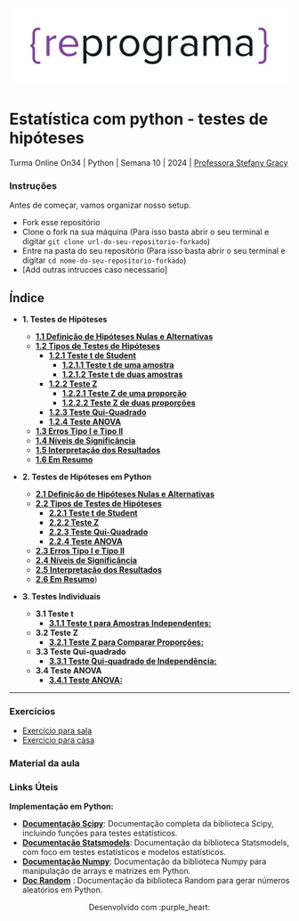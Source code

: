 <h1 align="center">
  <img src="assets/reprograma-fundos-claros.png" alt="logo reprograma" width="500">
</h1>

# Estatística com python - testes de hipóteses

Turma Online On34 | Python | Semana 10 | 2024 | <a href="https://www.linkedin.com/in/stefanygbsilva/" target="_blank" rel="noopener noreferrer">Professora Stefany Gracy</a>

### Instruções
Antes de começar, vamos organizar nosso setup.
* Fork esse repositório 
* Clone o fork na sua máquina (Para isso basta abrir o seu terminal e digitar `git clone url-do-seu-repositorio-forkado`)
* Entre na pasta do seu repositório (Para isso basta abrir o seu terminal e digitar `cd nome-do-seu-repositorio-forkado`)
* [Add outras intrucoes caso necessario]


## Índice

- **1. Testes de Hipóteses**
    - [**1.1 Definição de Hipóteses Nulas e Alternativas**](capitulos/testes_hipoteses.md#11-definicao-de-hipoteses-nulas-e-alternativas)
    - [**1.2 Tipos de Testes de Hipóteses**](capitulos/testes_hipoteses.md#12-tipos-de-testes-de-hipoteses)
        - [**1.2.1 Teste t de Student**](capitulos/testes_hipoteses.md#121-teste-t-de-student)
            - [**1.2.1.1 Teste t de uma amostra**](capitulos/testes_hipoteses.md#1211-teste-t-de-uma-amostra)
            - [**1.2.1.2 Teste t de duas amostras**](capitulos/testes_hipoteses.md#1212-teste-t-de-duas-amostras)
        - [**1.2.2 Teste Z**](capitulos/testes_hipoteses.md#122-teste-z)
            - [**1.2.2.1 Teste Z de uma proporção**](capitulos/testes_hipoteses.md#1221-teste-z-de-uma-proporcao)
            - [**1.2.2.2 Teste Z de duas proporções**](capitulos/testes_hipoteses.md#1222-teste-z-de-duas-proporcoes)
        - [**1.2.3 Teste Qui-Quadrado**](capitulos/testes_hipoteses.md#123-teste-qui-quadrado)
        - [**1.2.4 Teste ANOVA**](capitulos/testes_hipoteses.md#124-teste-anova)
    - [**1.3 Erros Tipo I e Tipo II**](capitulos/testes_hipoteses.md#13-erros-tipo-i-e-tipo-ii)
    - [**1.4 Níveis de Significância**](capitulos/testes_hipoteses.md#14-niveis-de-significancia)
    - [**1.5 Interpretação dos Resultados**](capitulos/testes_hipoteses.md#15-interpretacao-dos-resultados)
    - [**1.6 Em Resumo**](capitulos/testes_hipoteses.md#16-em-resumo)
- **2. Testes de Hipóteses em Python**
    - [**2.1 Definição de Hipóteses Nulas e Alternativas**](capitulos/testes_pyhton.md#21-definicao-de-hipoteses-nulas-e-alternativas)
    - [**2.2 Tipos de Testes de Hipóteses**](capitulos/testes_pyhton.md#22-tipos-de-testes-de-hipoteses)
        - [**2.2.1 Teste t de Student**](capitulos/testes_pyhton.md#221-teste-t-de-student)
        - [**2.2.2 Teste Z**](capitulos/testes_pyhton.md#222-teste-z)
        - [**2.2.3 Teste Qui-Quadrado**](capitulos/testes_pyhton.md#223-teste-qui-quadrado)
        - [**2.2.4 Teste ANOVA**](capitulos/testes_pyhton.md#224-teste-anova)
    - [**2.3 Erros Tipo I e Tipo II**](capitulos/testes_pyhton.md#23-erros-tipo-i-e-tipo-ii)
    - [**2.4 Níveis de Significância**](capitulos/testes_pyhton.md#24-niveis-de-significancia)
    - [**2.5 Interpretação dos Resultados**](capitulos/testes_pyhton.md#25-interpretacao-dos-resultados)
    - [**2.6 Em Resumo**](capitulos/testes_pyhton.md#26-em-resumo))

- **3. Testes Individuais**
    - **3.1 Teste t** 
        - [**3.1.1 Teste t para Amostras Independentes:**](capitulos/testes/testet.md)
    - **3.2 Teste Z**
        - [**3.2.1 Teste Z para Comparar Proporções:**](capitulos/testes/testez.md)
    - **3.3 Teste Qui-quadrado**
        - [**3.3.1 Teste Qui-quadrado de Independência:**](capitulos/testes/qui.md)
    - **3.4 Teste ANOVA**
        - [**3.4.1 Teste ANOVA:**](capitulos/testes/anova.md)

***
### Exercícios 
* [Exercicio para sala](https://github.com/mflilian/repo-example/tree/main/exercicios/para-sala)
* [Exercicio para casa](https://github.com/mflilian/repo-example/tree/main/exercicios/para-casa)

### Material da aula 

### Links Úteis
**Implementação em Python:**

* **[Documentação Scipy](https://docs.scipy.org/doc/scipy/reference/index.html)**: Documentação completa da biblioteca Scipy, incluindo funções para testes estatísticos.
* **[Documentação Statsmodels](https://www.statsmodels.org/stable/index.html)**: Documentação da biblioteca Statsmodels, com foco em testes estatísticos e modelos estatísticos.
* **[Documentação Numpy](https://numpy.org/doc/stable/)**: Documentação da biblioteca Numpy para manipulação de arrays e matrizes em Python.
* **[Doc Random](https://docs.python.org/pt-br/3/library/random.html)** : Documentação da biblioteca Random para gerar números aleatórios em Python.


<p align="center">
Desenvolvido com :purple_heart:  
</p>

